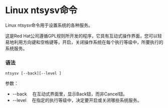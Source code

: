 # Linux ntsysv命令

Linux ntsysv命令用于设置系统的各种服务。

这是Red Hat公司遵循GPL规则所开发的程序，它具有互动式操作界面，您可以轻易地利用方向键和空格键等，开启，关闭操作系统在每个执行等级中，所要执行的系统服务。

### 语法

    ntsysv [--back][--level ]

参数：

- --back 　在互动式界面里，显示Back钮，而非Cancel钮。
- --level  　在指定的执行等级中，决定要开启或关闭哪些系统服务。